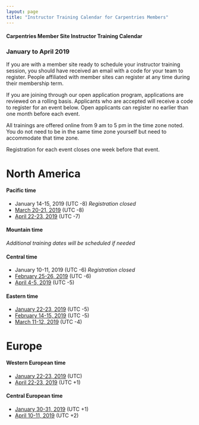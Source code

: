 ```yaml
---
layout: page
title: "Instructor Training Calendar for Carpentries Members"
---
```



#### Carpentries Member Site Instructor Training Calendar
###  January to April 2019

If you are with a member site ready to schedule your instructor training session, you should have received an email with a code for your team to register. People affiliated with member sites can register at any time during their membership term.

If you are joining through our open application program, applications are reviewed on a rolling basis.  Applicants who are accepted will receive a code to register for an event below.  Open applicants can register no earlier than one month before each event.

All trainings are offered online from 9 am to 5 pm in the time zone noted.  You do not need to be in the same time zone yourself but need to accommodate that time zone. 

Registration for each event closes one week before that event.


# North America

#### Pacific time
* January 14-15, 2019 (UTC -8) *Registration closed*
* [March 20-21, 2019](https://www.eventbrite.com/e/online-instructor-training-march-20-21-n-america-pacific-time-tickets-53347451664)  (UTC -8)
* [April 22-23, 2019](https://www.eventbrite.com/e/online-instructor-training-april-22-23-n-america-pacific-time-tickets-53348102611)  (UTC -7)

#### Mountain time
*Additional training dates will be scheduled if needed*

#### Central time
* January 10-11, 2019 (UTC -6) *Registration closed*
* [February 25-26, 2019](https://www.eventbrite.com/e/online-instructor-training-february-25-26-n-america-central-time-tickets-53347008338)  (UTC -6)
* [April 4-5, 2019](https://www.eventbrite.com/e/online-instructor-training-april-4-5-n-america-central-time-tickets-53348194887)  (UTC -5)

#### Eastern time
* [January 22-23, 2019](https://www.eventbrite.com/e/online-instructor-training-january-22-23-n-america-eastern-time-tickets-53319329550)  (UTC -5)
* [February 14-15, 2019](https://www.eventbrite.com/e/online-instructor-training-february-14-15-n-america-eastern-time-tickets-53347246049)  (UTC -5)
* [March 11-12, 2019](https://www.eventbrite.com/e/online-instructor-training-march-11-12-n-america-eastern-time-tickets-53347628192)  (UTC -4)

# Europe

#### Western European time
* [January 22-23, 2019](https://www.eventbrite.com/e/online-instructor-training-january-22-23-western-europe-tickets-53319510090)  (UTC)
* [April 22-23, 2019](https://www.eventbrite.com/e/online-instructor-training-april-22-23-western-europe-time-tickets-53348314244)  (UTC +1)

#### Central European time
* [January 30-31, 2019](https://www.eventbrite.com/e/online-instructor-training-january-30-31-central-europe-tickets-53320114899)  (UTC +1)
* [April 10-11, 2019](https://www.eventbrite.com/e/online-instructor-training-april-10-11-central-european-time-tickets-53349080536)  (UTC +2)



